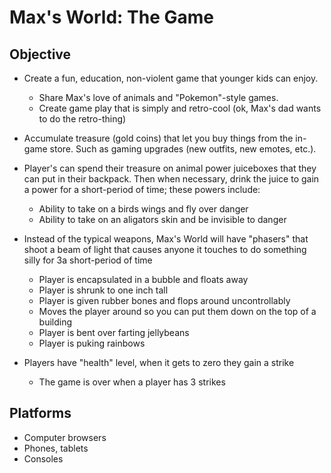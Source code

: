 # Max's World: The Game

## Objective 

- Create a fun, education, non-violent game that younger kids can enjoy.
  - Share Max's love of animals and "Pokemon"-style games.
  - Create game play that is simply and retro-cool (ok, Max's dad wants to do the retro-thing)

- Accumulate treasure (gold coins) that let you buy things from the in-game store.  Such as gaming upgrades (new outfits, new emotes, etc.).

- Player's can spend their treasure on animal power juiceboxes that they can put in their backpack.  Then when necessary, drink the juice to gain a power for a short-period of time; these powers include:
  - Ability to take on a birds wings and fly over danger
  - Ability to take on an aligators skin and be invisible to danger  

- Instead of the typical weapons, Max's World will have "phasers" that shoot a beam of light that causes anyone it touches to do something silly for 3a short-period of time
  - Player is encapsulated in a bubble and floats away
  - Player is shrunk to one inch tall
  - Player is given rubber bones and flops around uncontrollably 
  - Moves the player around so you can put them down on the top of a building
  - Player is bent over farting jellybeans
  - Player is puking rainbows

- Players have "health" level, when it gets to zero they gain a strike
  - The game is over when a player has 3 strikes

## Platforms

- Computer browsers
- Phones, tablets
- Consoles 
